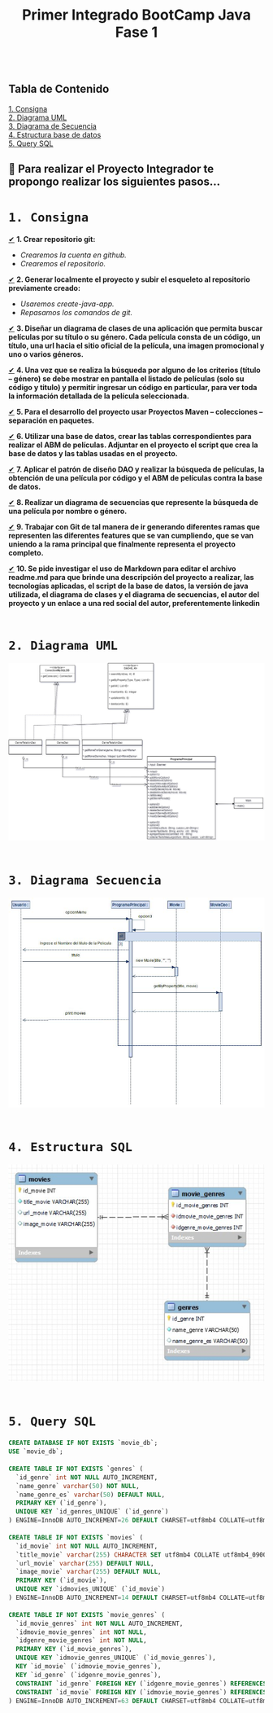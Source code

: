 [✔]: assets/images/checkbox-small-blue.png


<h1 align="center">
  Primer Integrado BootCamp Java Fase 1
</h1>
<br/>



<br/>

## Tabla de Contenido

  <summary>
    <a href="#1-consigna">1. Consigna</a>
  </summary>
  
  <summary>
    <a href="#2-diagrama-uml">2. Diagrama UML</a>
  </summary>
  
  <summary>
    <a href="#3-diagrama-secuencia">3. Diagrama de Secuencia</a>
  </summary>
  
  <summary>
    <a href="#4-estructura-sql">4. Estructura base de datos</a>
  </summary>
  
  <summary>
    <a href="#5-query-sql">5. Query SQL</a>
  </summary>

## 🚀 Para realizar el Proyecto Integrador te propongo realizar los siguientes pasos...

# `1. Consigna`

 [✔] **1. Crear repositorio git:**
  - *Crearemos la cuenta en github.*
  - *Crearemos el repositorio.*

[✔] **2. Generar localmente el proyecto y subir el esqueleto al repositorio previamente creado:**

  - *Usaremos create-java-app.*
  - *Repasamos los comandos de git.*

[✔] **3. Diseñar un diagrama de clases de una aplicación que permita buscar películas por su título o su género. Cada película consta de un código, un título, una url hacia el sitio oficial de la película, una imagen promocional y uno o varios géneros.**

[✔] **4. Una vez que se realiza la búsqueda por alguno de los criterios (título – género) se debe mostrar en pantalla el listado de películas (solo su código y titulo) y permitir ingresar un código en particular, para ver toda la información detallada de la película seleccionada.**

[✔] **5. Para el desarrollo del proyecto usar Proyectos Maven – colecciones – separación en paquetes.**

[✔] **6. Utilizar una base de datos, crear las tablas correspondientes para realizar el ABM de películas. Adjuntar en el proyecto el script que crea la base de datos y las tablas usadas en el proyecto.**

[✔] **7. Aplicar el patrón de diseño DAO y realizar la búsqueda de películas, la obtención de una película por código y el ABM de películas contra la base de datos.**

[✔] **8. Realizar un diagrama de secuencias que represente la búsqueda de una película por nombre o género.**

[✔] **9. Trabajar con Git de tal manera de ir generando diferentes ramas que representen las diferentes features que se van cumpliendo, que se van uniendo a la rama principal que finalmente representa el proyecto completo.**

[✔] **10. Se pide investigar el uso de Markdown para editar el archivo readme.md para que brinde una descripción del proyecto a realizar, las tecnologías aplicadas, el script de la base de datos, la versión de java utilizada, el diagrama de clases y el diagrama de secuencias, el autor del
proyecto y un enlace a una red social del autor, preferentemente linkedin**
<br/><br/>

# `2. Diagrama UML`
![](./assets/diagrama_integrador.jpg)
<br/><br/>

# `3. Diagrama Secuencia`
![](./assets/DiagramaSecuencia.jpg)
<br/><br/>

# `4. Estructura SQL`
![](./assets/diagrama_sql.jpg)
<br/><br/>

# `5. Query SQL`
```sql
CREATE DATABASE IF NOT EXISTS `movie_db`;
USE `movie_db`;

CREATE TABLE IF NOT EXISTS `genres` (
  `id_genre` int NOT NULL AUTO_INCREMENT,
  `name_genre` varchar(50) NOT NULL,
  `name_genre_es` varchar(50) DEFAULT NULL,
  PRIMARY KEY (`id_genre`),
  UNIQUE KEY `id_genres_UNIQUE` (`id_genre`)
) ENGINE=InnoDB AUTO_INCREMENT=26 DEFAULT CHARSET=utf8mb4 COLLATE=utf8mb4_0900_ai_ci;

CREATE TABLE IF NOT EXISTS `movies` (
  `id_movie` int NOT NULL AUTO_INCREMENT,
  `title_movie` varchar(255) CHARACTER SET utf8mb4 COLLATE utf8mb4_0900_ai_ci NOT NULL,
  `url_movie` varchar(255) DEFAULT NULL,
  `image_movie` varchar(255) DEFAULT NULL,
  PRIMARY KEY (`id_movie`),
  UNIQUE KEY `idmovies_UNIQUE` (`id_movie`)
) ENGINE=InnoDB AUTO_INCREMENT=14 DEFAULT CHARSET=utf8mb4 COLLATE=utf8mb4_0900_ai_ci;

CREATE TABLE IF NOT EXISTS `movie_genres` (
  `id_movie_genres` int NOT NULL AUTO_INCREMENT,
  `idmovie_movie_genres` int NOT NULL,
  `idgenre_movie_genres` int NOT NULL,
  PRIMARY KEY (`id_movie_genres`),
  UNIQUE KEY `idmovie_genres_UNIQUE` (`id_movie_genres`),
  KEY `id_movie` (`idmovie_movie_genres`),
  KEY `id_genre` (`idgenre_movie_genres`),
  CONSTRAINT `id_genre` FOREIGN KEY (`idgenre_movie_genres`) REFERENCES `genres` (`id_genre`) ON DELETE CASCADE,
  CONSTRAINT `id_movie` FOREIGN KEY (`idmovie_movie_genres`) REFERENCES `movies` (`id_movie`) ON DELETE CASCADE
) ENGINE=InnoDB AUTO_INCREMENT=63 DEFAULT CHARSET=utf8mb4 COLLATE=utf8mb4_0900_ai_ci;

```

